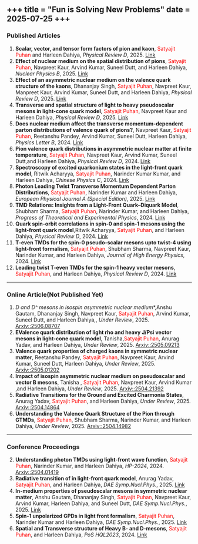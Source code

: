 +++
title = "Fun is Solving New Problems"
date = 2025-07-25
+++
---
### Published Articles

1. **Scalar, vector, and tensor form factors of pion and kaon**, <span style="color: red;">Satyajit Puhan</span> and Harleen Dahiya, *Physical Review D*, 2025.  [Link](https://journals.aps.org/prd/abstract/10.1103/2wpb-jgkc)  
2. **Effect of nuclear medium on the spatial distribution of pions**, <span style="color: red;">Satyajit Puhan</span>, Navpreet Kaur, Arvind Kumar, Suneel Dutt, and Harleen Dahiya, *Nuclear Physics B*, 2025. [Link](https://www.sciencedirect.com/science/article/pii/S055032132500149X?via%3Dihub)  
3. **Effect of an asymmetric nuclear medium on the valence quark structure of the kaons**, Dhananjay Singh, <span style="color: red;">Satyajit Puhan</span>, Navpreet Kaur, Manpreet Kaur, Arvind Kumar, Suneel Dutt, and Harleen Dahiya, *Physical Review D*, 2025. [Link](https://journals.aps.org/prd/abstract/10.1103/PhysRevD.111.054001)
1. **Transverse and spatial structure of light to heavy pseudoscalar mesons in light-cone quark model**, <span style="color: red;">Satyajit Puhan</span>, Navpreet Kaur and Harleen Dahiya, *Physical Review D*, 2025.  [Link](https://journals.aps.org/prd/abstract/10.1103/PhysRevD.111.014008)  
2. **Does nuclear medium affect the transverse momentum-dependent parton distributions of valence quark of pions?**, Navpreet Kaur, <span style="color: red;">Satyajit Puhan</span>, Reetanshu Pandey, Arvind Kumar, Suneel Dutt, Harleen Dahiya, *Physics Letter B*, 2024. [Link](https://www.sciencedirect.com/science/article/pii/S0370269324006725?via%3Dihub)  
3. **Pion valence quark distributions in asymmetric nuclear matter at finite temperature**, <span style="color: red;">Satyajit Puhan</span>, Navpreet Kaur, Arvind Kumar, Suneel Dutt,and Harleen Dahiya, *Physical Review D*, 2024. [Link](https://journals.aps.org/prd/abstract/10.1103/PhysRevD.110.054042)
3. **Spectroscopy of excited quarkonium states in the light-front quark model**, Ritwik Acharyya, <span style="color: red;">Satyajit Puhan</span>, Narinder Kumar Kumar, and Harleen Dahiya, *Chinese Physics C*, 2024. [Link](https://iopscience.iop.org/article/10.1088/1674-1137/ad8ec3)
1. **Photon Leading Twist Transverse Momentum Dependent Parton Distributions**, <span style="color: red;">Satyajit Puhan</span>, Narinder Kumar and Harleen Dahiya, *European Physical Journal A (Special Edition)*, 2025.  [Link](https://link.springer.com/article/10.1140/epja/s10050-025-01527-3)  
2. **TMD Relations: Insights from a Light-Front Quark–Diquark Model**, Shubham Sharma, <span style="color: red;">Satyajit Puhan</span>,  Narinder Kumar, and Harleen Dahiya, *Progress of Theoretical and Experimental Physics*, 2024. [Link](https://academic.oup.com/ptep/article/2024/10/103B05/7810281?login=false)  
3. **Quark spin-orbit correlations in spin-0 and spin-1 mesons using the light-front quark model**,Ritwik Acharyya, <span style="color: red;">Satyajit Puhan</span>, and Harleen Dahiya, *Physical Review D*, 2024. [Link](https://journals.aps.org/prd/abstract/10.1103/PhysRevD.110.034020)
2. **T-even TMDs for the spin-0 pseudo-scalar mesons upto twist-4 using light-front formalism**, <span style="color: red;">Satyajit Puhan</span>, Shubham Sharma, Navpreet Kaur,  Narinder Kumar, and Harleen Dahiya, *Journal of High Energy Physics*, 2024. [Link](https://link.springer.com/article/10.1007/JHEP02(2024)075)  
3. **Leading twist T-even TMDs for the spin-1 heavy vector mesons**, <span style="color: red;">Satyajit Puhan</span>, and Harleen Dahiya, *Physical Review D*, 2024. [Link](https://journals.aps.org/prd/abstract/10.1103/PhysRevD.109.034005)
---

### Online Article(Not Published Yet)
1. **D and D^* mesons in isospin asymmetric nuclear medium**,Anshu Gautam, Dhananjay Singh, Navpreet Kaur, <span style="color: red;">Satyajit Puhan</span>, Arvind Kumar, Suneel Dutt, and Harleen Dahiya,, *Under Review*, 2025.  [Arxiv::2506.08707](https://arxiv.org/abs/2506.08707)  
2. **EValence quark distribution of light rho and heavy J/Psi vector mesons in light-cone quark model**, Tanisha,<span style="color: red;">Satyajit Puhan</span>, Anurag Yadav, and Harleen Dahiya, *Under Review*, 2025. [Arxiv::2505.09213](https://arxiv.org/abs/2505.09213)  
3. **Valence quark properties of charged kaons in symmetric nuclear matter**, Reetanshu Pandey, <span style="color: red;">Satyajit Puhan</span>, Navpreet Kaur, Arvind Kumar, Suneel Dutt, Harleen Dahiya, *Under Review*, 2025. [Arxiv::2505.01202](https://arxiv.org/abs/2505.01202)
1. **Impact of isospin asymmetric nuclear medium on pseudoscalar and vector B mesons**, Tanisha , <span style="color: red;">Satyajit Puhan</span>, Navpreet Kaur, Arvind Kumar ,and Harleen Dahiya, *Under Review*, 2025.  [Arxiv::2504.21392](https://arxiv.org/pdf/2504.21392)  
2. **Radiative Transitions for the Ground and Excited Charmonia States**, Anurag Yadav, <span style="color: red;">Satyajit Puhan</span>, and Harleen Dahiya, *Under Review*, 2025. [Arxiv::2504.14864](https://arxiv.org/abs/2504.14864)
2. **Understanding the Valence Quark Structure of the Pion through GTMDs**,  <span style="color: red;">Satyajit Puhan</span>, Shubham Sharma, Narinder Kumar, and Harleen Dahiya, *Under Review*, 2025. [Arxiv::2504.14982](https://arxiv.org/abs/2504.14982) 
---
### Conference Proceedings
2. **Understanding photon TMDs using light-front wave function**,  <span style="color: red;">Satyajit Puhan</span>, Narinder Kumar, and Harleen Dahiya, *HP-2024*, 2024. [Arxiv::2504.01419](https://arxiv.org/abs/2504.01419) 
2. **Radiative transition of in light-front quark model**, Anurag Yadav, <span style="color: red;">Satyajit Puhan</span>,  and Harleen Dahiya, *DAE Symp.Nucl.Phys.*, 2025. [Link](https://inspirehep.net/conferences/2872160?ui-citation-summary=true) 
2. **In-medium properties of pseudoscalar mesons in symmetric nuclear matter**, Anshu Gautam, Dhananjay Singh, <span style="color: red;">Satyajit Puhan</span>, Navpreet Kaur, Arvind Kumar, Harleen Dahiya, and Suneel Dutt, *DAE Symp.Nucl.Phys.*, 2025. [Link](https://inspirehep.net/conferences/2872160?ui-citation-summary=true) 
2. **Spin-1 unpolarized GPDs in light front formalism**, <span style="color: red;">Satyajit Puhan</span>, Narinder Kumar  and Harleen Dahiya, *DAE Symp.Nucl.Phys.*, 2025. [Link](https://inspirehep.net/conferences/2872160?ui-citation-summary=true) 
2. **Spatial and Transverse structure of Heavy B- and D-mesons**, <span style="color: red;">Satyajit Puhan</span>, and Harleen Dahiya, *PoS HQL2023*, 2024. [Link](https://doi.org/10.22323/1.462.0089) 
### 
